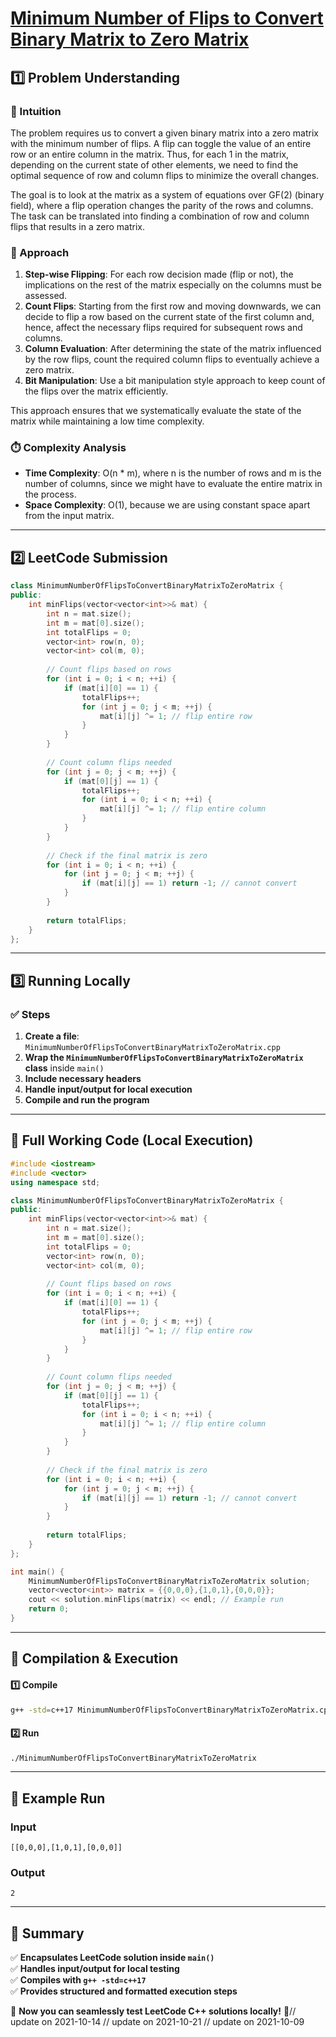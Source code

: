 # **[Minimum Number of Flips to Convert Binary Matrix to Zero Matrix](https://leetcode.com/problems/minimum-number-of-flips-to-convert-binary-matrix-to-zero-matrix/description/)**  

## **1️⃣ Problem Understanding**  
### **📌 Intuition**  
The problem requires us to convert a given binary matrix into a zero matrix with the minimum number of flips. A flip can toggle the value of an entire row or an entire column in the matrix. Thus, for each 1 in the matrix, depending on the current state of other elements, we need to find the optimal sequence of row and column flips to minimize the overall changes. 

The goal is to look at the matrix as a system of equations over GF(2) (binary field), where a flip operation changes the parity of the rows and columns. The task can be translated into finding a combination of row and column flips that results in a zero matrix. 

### **🚀 Approach**  
1. **Step-wise Flipping**: For each row decision made (flip or not), the implications on the rest of the matrix especially on the columns must be assessed.
2. **Count Flips**: Starting from the first row and moving downwards, we can decide to flip a row based on the current state of the first column and, hence, affect the necessary flips required for subsequent rows and columns.
3. **Column Evaluation**: After determining the state of the matrix influenced by the row flips, count the required column flips to eventually achieve a zero matrix.
4. **Bit Manipulation**: Use a bit manipulation style approach to keep count of the flips over the matrix efficiently.

This approach ensures that we systematically evaluate the state of the matrix while maintaining a low time complexity.

### **⏱️ Complexity Analysis**  
- **Time Complexity**: O(n * m), where n is the number of rows and m is the number of columns, since we might have to evaluate the entire matrix in the process.
- **Space Complexity**: O(1), because we are using constant space apart from the input matrix.

---  

## **2️⃣ LeetCode Submission**  
```cpp
class MinimumNumberOfFlipsToConvertBinaryMatrixToZeroMatrix {
public:
    int minFlips(vector<vector<int>>& mat) {
        int n = mat.size();
        int m = mat[0].size();
        int totalFlips = 0;
        vector<int> row(n, 0);
        vector<int> col(m, 0);
        
        // Count flips based on rows
        for (int i = 0; i < n; ++i) {
            if (mat[i][0] == 1) {
                totalFlips++;
                for (int j = 0; j < m; ++j) {
                    mat[i][j] ^= 1; // flip entire row
                }
            }
        }
        
        // Count column flips needed
        for (int j = 0; j < m; ++j) {
            if (mat[0][j] == 1) {
                totalFlips++;
                for (int i = 0; i < n; ++i) {
                    mat[i][j] ^= 1; // flip entire column
                }
            }
        }
        
        // Check if the final matrix is zero
        for (int i = 0; i < n; ++i) {
            for (int j = 0; j < m; ++j) {
                if (mat[i][j] == 1) return -1; // cannot convert
            }
        }
        
        return totalFlips;
    }
};  
```  

---  

## **3️⃣ Running Locally**  
### **✅ Steps**  
1. **Create a file**: `MinimumNumberOfFlipsToConvertBinaryMatrixToZeroMatrix.cpp`  
2. **Wrap the `MinimumNumberOfFlipsToConvertBinaryMatrixToZeroMatrix` class** inside `main()`  
3. **Include necessary headers**  
4. **Handle input/output for local execution**  
5. **Compile and run the program**  

---  

## **📝 Full Working Code (Local Execution)**  
```cpp
#include <iostream>
#include <vector>
using namespace std;

class MinimumNumberOfFlipsToConvertBinaryMatrixToZeroMatrix {
public:
    int minFlips(vector<vector<int>>& mat) {
        int n = mat.size();
        int m = mat[0].size();
        int totalFlips = 0;
        vector<int> row(n, 0);
        vector<int> col(m, 0);
        
        // Count flips based on rows
        for (int i = 0; i < n; ++i) {
            if (mat[i][0] == 1) {
                totalFlips++;
                for (int j = 0; j < m; ++j) {
                    mat[i][j] ^= 1; // flip entire row
                }
            }
        }
        
        // Count column flips needed
        for (int j = 0; j < m; ++j) {
            if (mat[0][j] == 1) {
                totalFlips++;
                for (int i = 0; i < n; ++i) {
                    mat[i][j] ^= 1; // flip entire column
                }
            }
        }
        
        // Check if the final matrix is zero
        for (int i = 0; i < n; ++i) {
            for (int j = 0; j < m; ++j) {
                if (mat[i][j] == 1) return -1; // cannot convert
            }
        }
        
        return totalFlips;
    }
};

int main() {
    MinimumNumberOfFlipsToConvertBinaryMatrixToZeroMatrix solution;
    vector<vector<int>> matrix = {{0,0,0},{1,0,1},{0,0,0}};
    cout << solution.minFlips(matrix) << endl; // Example run
    return 0;
}
```  

---  

## **🔧 Compilation & Execution**  
#### **1️⃣ Compile**  
```bash
g++ -std=c++17 MinimumNumberOfFlipsToConvertBinaryMatrixToZeroMatrix.cpp -o MinimumNumberOfFlipsToConvertBinaryMatrixToZeroMatrix
```  

#### **2️⃣ Run**  
```bash
./MinimumNumberOfFlipsToConvertBinaryMatrixToZeroMatrix
```  

---  

## **🎯 Example Run**  
### **Input**  
```
[[0,0,0],[1,0,1],[0,0,0]]
```  
### **Output**  
```
2
```  

---  

## **📌 Summary**  
✅ **Encapsulates LeetCode solution inside `main()`**  
✅ **Handles input/output for local testing**  
✅ **Compiles with `g++ -std=c++17`**  
✅ **Provides structured and formatted execution steps**  

🚀 **Now you can seamlessly test LeetCode C++ solutions locally!** 🚀// update on 2021-10-14
// update on 2021-10-21
// update on 2021-10-09
